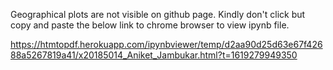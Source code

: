 Geographical plots are not visible on github page.
Kindly don't click but copy and paste the below link to chrome browser to view ipynb file.

https://htmtopdf.herokuapp.com/ipynbviewer/temp/d2aa90d25d63e67f42688a5267819a41/x20185014_Aniket_Jambukar.html?t=1619279949350
